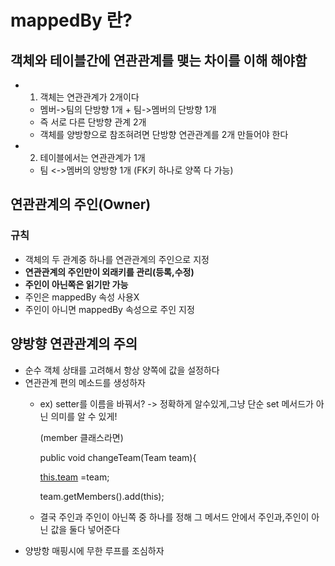 # mappedBy 란?

## 객체와 테이블간에 연관관계를 맺는 차이를 이해 해야함
- 1. 객체는 연관관계가 2개이다
    - 멤버->팀의 단방향 1개 + 팀->멤버의 단방향 1개
    - 즉 서로 다른 단방향 관계 2개
    - 객체를 양방향으로 참조혀려면 단방향 연관관계를 2개 만들어야 한다
- 2. 테이블에서는 연관관계가 1개
    - 팀 <->멤버의 양방향 1개 (FK키 하나로 양쪽 다 가능)

## 연관관계의 주인(Owner)

### 규칙

- 객체의 두 관계중 하나를 연관관계의 주인으로 지정
- **연관관계의 주인만이 외래키를 관리(등록,수정)**
- **주인이 아닌쪽은 읽기만 가능**
- 주인은 mappedBy 속성 사용X
- 주인이 아니면 mappedBy 속성으로 주인 지정

## 양방향 연관관계의 주의

- 순수 객체 상태를 고려해서 항상 양쪽에 값을 설정하다
- 연관관계 편의 메소드를 생성하자
    - ex) setter를 이름을 바꿔서? -> 정확하게 알수있게,그냥 단순 set 메서드가 아닌 의미를 알 수 있게!
        
        (member 클래스라면)
        
        public void changeTeam(Team team){
        
        [this.team](http://this.team/) =team;
        
        team.getMembers().add(this);
        
    - 결국 주인과 주인이 아닌쪽 중 하나를 정해 그 메서드 안에서 주인과,주인이 아닌 값을 둘다 넣어준다
- 양방항 매핑시에 무한 루프를 조심하자